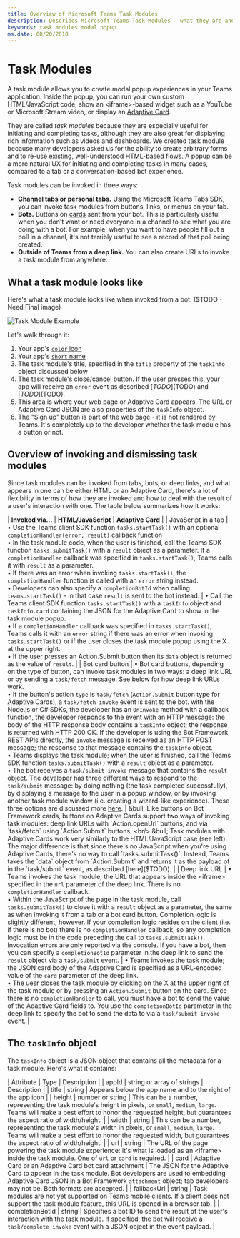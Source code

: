 ```yaml
---
title: Overview of Microsoft Teams Task Modules
description: Describes Microsoft Teams Task Modules - what they are and how you can use them
keywords: task modules modal popup 
ms.date: 08/20/2018
---
```

# Task Modules

A task module allows you to create modal popup experiences in your Teams application. Inside the popup, you can run your own custom HTML/JavaScript code, show an &lt;iframe&gt;-based widget such as a YouTube or Microsoft Stream video, or display an [Adaptive Card](https://docs.microsoft.com/en-us/adaptive-cards/).

They are called *task modules* because they are especially useful for initiating and completing tasks, although they are also great for displaying rich information such as videos and dashboards. We created task module because many developers asked us for the ability to create arbitrary forms and to re-use existing, well-understood HTML-based flows. A popup can be a more natural UX for initiating and completing tasks in many cases, compared to a tab or a conversation-based bot experience.

Task modules can be invoked in three ways:

* **Channel tabs or personal tabs.** Using the Microsoft Teams Tabs SDK, you can invoke task modules from buttons, links, or menus on your tab.
* **Bots.** Buttons on [cards](https://docs.microsoft.com/en-us/microsoftteams/platform/concepts/cards/cards) sent from your bot. This is particularly useful when you don't want or need everyone in a channel to see what you are doing with a bot. For example, when you want to have people fill out a poll in a channel, it's not terribly useful to see a record of that poll being created.
* **Outside of Teams from a deep link.** You can also create URLs to invoke a task module from anywhere.

## What a task module looks like

Here's what a task module looks like when invoked from a bot: ($TODO - Need Final image)

![Task Module Example](~/assets/images/task-module/task-module-example.png)

Let's walk through it:

1. Your app's [`color` icon](~/resources/schema/manifest-schema#icons)
2. Your app's [`short` name](~/resources/schema/manifest-schema#name)
3. The task module's title, specified in the `title` property of the `taskInfo` object discussed below
4. The task module's close/cancel button. If the user presses this, your app will receive an `error` event as described [$TODO]($TODO) and [$TODO]($TODO). 
5. This area is where your web page or Adaptive Card appears. The URL or Adaptive Card JSON are also properties of the `taskInfo` object.
6. The "Sign up" button is part of the web page - it is not rendered by Teams. It's completely up to the developer whether the task module has a button or not.

## Overview of invoking and dismissing task modules

Since task modules can be invoked from tabs, bots, or deep links, and what appears in one can be either HTML or an Adaptive Card, there's a lot of flexibility in terms of how they are invoked and how to deal with the result of a user's interaction with one. The table below summarizes how it works:

| **Invoked via...** | **HTML/JavaScript** | **Adaptive Card** |
| JavaScript in a tab | &bull; Use the Teams client SDK function `tasks.startTask()` with an optional `completionHandler(error, result)` callback function <br/> &bull; In the task module code, when the user is finished, call the Teams SDK function `tasks.submitTask()` with a `result` object as a parameter. If a `completionHandler` callback was specified in `tasks.startTask()`, Teams calls it with `result` as a parameter.<br/> &bull; If there was an error when invoking `tasks.startTask()`, the `completionHandler` function is called with an `error` string instead. <br/> &bull; Developers can also specify a `completionBotId` when calling `teams.startTask()` - in that case `result` is sent to the bot instead. | &bull; Call the Teams client SDK function `tasks.startTask()` with a `taskInfo` object and `taskInfo.card` containing the JSON for the Adaptive Card to show in the task module popup. <br/> &bull; If a `completionHandler` callback was specified in `tasks.startTask()`, Teams calls it with an `error` string if there was an error when invoking `tasks.startTask()` or if the user closes the task module popup using the X at the upper right. <br/> &bull; If the user presses an Action.Submit button then its `data` object is returned as the value of `result`. |
| Bot card button | &bull; Bot card buttons, depending on the type of button, can invoke task modules in two ways: a deep link URL or by sending a `task/fetch` message. See below for how deep link URLs work. <br/> &bull; If the button's action `type` is `task/fetch` (`Action.Submit` button type for Adaptive Cards), a `task/fetch invoke` event is sent to the bot. with the Node.js or C# SDKs, the developer has an `OnInvoke` method with a callback function, the developer responds to the event with an HTTP message: the body of the HTTP response body contains a `taskInfo` object; the response is returned with HTTP 200 OK. If the developer is using the Bot Framework REST APIs directly, the `invoke` message is received as an HTTP POST message; the response to that message contains the `taskInfo` object. <br/> &bull; Teams displays the task module; when the user is finished, call the Teams SDK function `tasks.submitTask()` with a `result` object as a parameter. <br/> &bull; The bot receives a `task/submit invoke` message that contains the `result` object. The developer has three different ways to respond to the `task/submit` message: by doing nothing (the task completed successfully), by displaying a message to the user in a popup window, or by invoking another task module window (i.e. creating a wizard-like experience). These three options are discussed more [here]($TODO). | &bull; Like buttons on Bot Framework cards, buttons on Adaptive Cards support two ways of invoking task modules: deep link URLs with `Action.openUrl` buttons, and via `task/fetch` using `Action.Submit` buttons. <br/> 
&bull; Task modules with Adaptive Cards work very similarly to the HTML/JavaScript case (see left). The major difference is that since there's no JavaScript when you're using Adaptive Cards, there's no way to call `tasks.submitTask()`. Instead, Teams takes the `data` object from `Action.Submit` and returns it as the payload of in the `task/submit` event, as described [here]($TODO). |
| Deep link URL | &bull; Teams invokes the task module; the URL that appears inside the &lt;iframe&gt; specified in the `url` parameter of the deep link. There is no `completionHandler` callback. <br/> &bull; Within the JavaScript of the page in the task module, call `tasks.submitTask()` to close it with a `result` object as a parameter, the same as when invoking it from a tab or a bot card button. Completion logic is slightly different, however. If your completion logic resides on the client (i.e. if there is no bot) there is no `completionHandler` callback, so any completion logic must be in the code preceding the call to `tasks.submitTask()`. Invocation errors are only reported via the console. If you have a bot, then you can specify a `completionBotId` parameter in the deep link to send the `result` object via a `task/submit` event. | &bull; Teams invokes the task module; the JSON card body of the Adaptive Card is specified as a URL-encoded value of the `card` parameter of the deep link. <br/> &bull; The uesr closes the task module by clicking on the X at the upper right of the task module or by pressing an `Action.Submit` button on the card. Since there is no `completionHandler` to call, you must have a bot to send the value of the Adaptive Card fields to. You use the `completionBotId` parameter in the deep link to specify the bot to send the data to via a `task/submit invoke` event. |

## The `taskInfo` object

The `taskInfo` object is a JSON object that contains all the metadata for a task module. Here's what it contains:

| Attribute | Type | Description |
| appId | string or array of strings | Description |
| title | string | Appears below the app name and to the right of the app icon |
| height | number or string | This can be a number, representing the task module's height in pixels, or `small`, `medium`, `large`. Teams will make a best effort to honor the requested height, but guarantees the aspect ratio of width/height. |
| width | string | This can be a number, representing the task module's width in pixels, or `small`, `medium`, `large`. Teams will make a best effort to honor the requested width, but guarantees the aspect ratio of width/height. |
| url | string | The URL of the page powering the task module experience: it's what is loaded as an &lt;iframe&gt; inside the task module. One of `url` or `card` is required. |
| card | Adaptive Card or an Adaptive Card bot card attachment | The JSON for the Adaptive Card to appear in the task module. Bot developers are used to embedding Adaptive Card JSON in a Bot Framework `attachment` object; tab developers may not be. Both formats are accepted. |
| fallbackUrl | string | Task modules are not yet supported on Teams mobile clients. If a client does not support the task module feature, this URL is opened in a browser tab. |
| completionBotId | string | Specifies a bot ID to send the result of the user's interaction with the task module. If specified, the bot will receive a `task/complete invoke` event with a JSON object in the event payload. |


